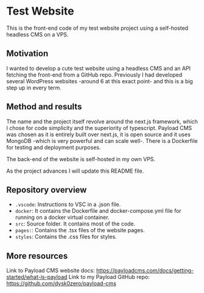 # Test Website

This is the front-end code of my test website project using a self-hosted headless CMS on a VPS.

## Motivation

I wanted to develop a cute test website using a headless CMS and an API fetching the front-end from a GitHub repo. Previously I had developed several WordPress websites -around 6 at this exact point- and this is a big step up in every term.

## Method and results

The name and the project itself revolve around the next.js framework, which I chose for code simplicity and the superiority of typescript. Payload CMS was chosen as it is entirely built over next.js, it is open source and it uses MongoDB -which is very powerful and can scale well-. There is a Dockerfile for testing and deployment purposes.

The back-end of the website is self-hosted in my own VPS.

As the project advances I will update this README file.

## Repository overview

- `.vscode`: Instructions to VSC in a .json file.
- `docker`: It contains the Dockerfile and docker-compose.yml file for running on a docker virtual container.
- `src`: Source folder. It contains most of the code.
- `pages:`: Contains the .tsx files of the website pages.
- `styles`: Contains the .css files for styles.

## More resources

Link to Payload CMS website docs: https://payloadcms.com/docs/getting-started/what-is-payload
Link to my Payload GitHub repo: https://github.com/dysk0zero/payload-cms
